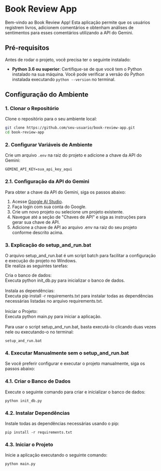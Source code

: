 # Book Review App

Bem-vindo ao Book Review App! Esta aplicação permite que os usuários registrem livros, adicionem comentários e obtenham análises de sentimentos para esses comentários utilizando a API do Gemini.

## Pré-requisitos

Antes de rodar o projeto, você precisa ter o seguinte instalado:

- **Python 3.6 ou superior**: Certifique-se de que você tem o Python instalado na sua máquina. Você pode verificar a versão do Python instalada executando `python --version` no terminal.

## Configuração do Ambiente

### 1. Clonar o Repositório

Clone o repositório para o seu ambiente local:

```bash
git clone https://github.com/seu-usuario/book-review-app.git
cd book-review-app
```
### 2. Configurar Variáveis de Ambiente

Crie um arquivo `.env` na raiz do projeto e adicione a chave da API do Gemini:

```
GEMINI_API_KEY=sua_api_key_aqui
```

### 2.1. Configuração da API do Gemini
Para obter a chave da API do Gemini, siga os passos abaixo:

1.  Acesse [Google AI Studio](https://aistudio.google.com/app/apikey).
2.  Faça login com sua conta do Google.  
3.  Crie um novo projeto ou selecione um projeto existente.  
4.  Navegue até a seção de "Chaves de API" e siga as instruções para gerar sua chave de API. 
5.  Adicione a chave de API ao arquivo .env na raiz do seu projeto conforme descrito acima.  

### 3. Explicação do setup_and_run.bat
O arquivo setup_and_run.bat é um script batch para facilitar a configuração e execução do projeto no Windows.  
Ele realiza as seguintes tarefas:

Cria o banco de dados:  
Executa python init_db.py para inicializar o banco de dados.  
<br> 
Instala as dependências:   
Executa pip install -r requirements.txt para instalar todas as dependências necessárias listadas no arquivo requirements.txt.  
<br> 
Iniciar o Projeto:   
Executa python main.py para iniciar a aplicação.  
<br> 
Para usar o script setup_and_run.bat, basta executá-lo clicando duas vezes nele ou executando-o no terminal:

```
setup_and_run.bat
```

### 4. Executar Manualmente sem o setup_and_run.bat
Se você preferir configurar e executar o projeto manualmente, siga os passos abaixo:
<br>  
### 4.1. Criar o Banco de Dados
Execute o seguinte comando para criar e inicializar o banco de dados:
```
python init_db.py
```
### 4.2. Instalar Dependências
Instale todas as dependências necessárias usando o pip:
```
pip install -r requirements.txt
```
### 4.3. Iniciar o Projeto
Inicie a aplicação executando o seguinte comando:
```
python main.py
```
<br> 
<br> 
<br> 